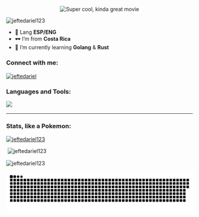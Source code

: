 <p align="center">
  <img src="https://media.giphy.com/media/l41JQAOSwDqTAi54A/giphy.gif?raw=true" alt="Super cool, kinda great movie"/>
</p>


<img src="https://komarev.com/ghpvc/?username=jeftedariel123&label=Profile%20views&color=0e75b6&style=flat" alt="jeftedariel123" /> </p>



- 🎈 Lang **ESP/ENG**
- 🕶️ I’m from **Costa Rica**
- 🌱 I’m currently learning **Golang** & **Rust**

<h3 align="left">Connect with me:</h3>
<p align="left">
<a href="https://instagram.com/jeftedariel" target="blank"><img align="center" src="https://raw.githubusercontent.com/rahuldkjain/github-profile-readme-generator/master/src/images/icons/Social/instagram.svg" alt="jeftedariel" height="30" width="40" /></a>
</p>

<h3 align="left">Languages and Tools:</h3>

![](https://skillicons.dev/icons?i=js,python,flutter,bootstrap,css,html,react,cloudflare,vite,java,go,linux,docker,bash,md,mongodb,mysql,sqlite,neovim,nodejs,regex&perline=6)

<hr>
<h3 align="left">Stats, like a Pokemon:</h3>
<p align="left"> <a href="https://github.com/ryo-ma/github-profile-trophy"><img src="https://github-profile-trophy.vercel.app/?username=jeftedariel123" alt="jeftedariel123" /></a> </p>

<p>&nbsp;<img align="center" src="https://github-readme-stats.vercel.app/api?username=jeftedariel123&show_icons=true&locale=en" alt="jeftedariel123" /></p>

<p><img align="center" src="https://github-readme-streak-stats.herokuapp.com/?user=jeftedariel123&" alt="jeftedariel123" /></p>

<a href=#><img src="contributions.svg"></a>
